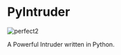 # PyIntruder
 ![perfect2](https://user-images.githubusercontent.com/52795867/137945339-c9896569-beb3-488c-8e50-f3312c5cd78d.png)

A Powerful Intruder written in Python.

